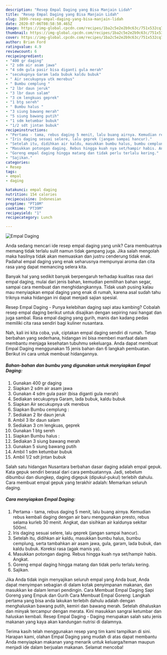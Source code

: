```yaml
---
description: "Resep Empal Daging yang Bisa Manjain Lidah"
title: "Resep Empal Daging yang Bisa Manjain Lidah"
slug: 3899-resep-empal-daging-yang-bisa-manjain-lidah
date: 2020-07-06T08:58:50.465Z
image: https://img-global.cpcdn.com/recipes/1ba2c5e2e2b9c63c/751x532cq70/empal-daging-foto-resep-utama.jpg
thumbnail: https://img-global.cpcdn.com/recipes/1ba2c5e2e2b9c63c/751x532cq70/empal-daging-foto-resep-utama.jpg
cover: https://img-global.cpcdn.com/recipes/1ba2c5e2e2b9c63c/751x532cq70/empal-daging-foto-resep-utama.jpg
author: Brian Ford
ratingvalue: 4.9
reviewcount: 6
recipeingredient:
- "400 gr daging"
- "2 sdm air asam jawa"
- "4 sdm gula pasir bisa diganti gula merah"
- "secukupnya Garam lada bubuk kaldu bubuk"
- " Air secukupnya utk merebus"
- " Bumbu cemplung "
- "2 lbr daun jeruk"
- "3 lbr daun salam"
- "3 cm lengkuas geprek"
- "1 btg sereh"
- " Bumbu halus "
- "3 siung bawang merah"
- "5 siung bawang putih"
- "1 sdm ketumbar bubuk"
- "1/2 sdt jintan bubuk"
recipeinstructions:
- "Pertama - tama, rebus daging 5 menit, lalu buang airnya. Kemudian rebus kembali daging dengan air baru menggunakan presto, rebus selama kurleb 30 menit. Angkat, dan sisihkan air kaldunya sekitar 500ml."
- "Iris daging sesuai selere, lalu geprek (jangan sampai hancur)."
- "Setelah itu, didihkan air kaldu, masukkan bumbu halus, bumbu cemplung, serta tambahkan air asam jawa, gula, garam, lada bubuk, dan kaldu bubuk. Koreksi rasa (agak manis ya)."
- "Masukkan potongan daging. Rebus hingga kuah nya set/hampir habis. Angkat."
- "Goreng empal daging hingga matang dan tidak perlu terlalu kering."
- "Sajikan."
categories:
- Resep
tags:
- empal
- daging

katakunci: empal daging 
nutrition: 154 calories
recipecuisine: Indonesian
preptime: "PT10M"
cooktime: "PT39M"
recipeyield: "1"
recipecategory: Lunch

---
```



![Empal Daging](https://img-global.cpcdn.com/recipes/1ba2c5e2e2b9c63c/751x532cq70/empal-daging-foto-resep-utama.jpg)

Anda sedang mencari ide resep empal daging yang unik? Cara membuatnya memang tidak terlalu sulit namun tidak gampang juga. Jika salah mengolah maka hasilnya tidak akan memuaskan dan justru cenderung tidak enak. Padahal empal daging yang enak seharusnya mempunyai aroma dan cita rasa yang dapat memancing selera kita.

Banyak hal yang sedikit banyak berpengaruh terhadap kualitas rasa dari empal daging, mulai dari jenis bahan, kemudian pemilihan bahan segar, sampai cara membuat dan menghidangkannya. Tidak usah pusing kalau mau menyiapkan empal daging yang enak di rumah, karena asal sudah tahu triknya maka hidangan ini dapat menjadi sajian spesial.

Resep Empal Daging - Punya kelebihan daging sapi atau kambing? Cobalah resep empal daging berikut untuk disajikan dengan sepiring nasi hangat dan juga sambal. Rasa empal daging yang gurih, manis dan kadang pedas memiliki cita rasa sendiri bagi kuliner nusantara.


Nah, kali ini kita coba, yuk, ciptakan empal daging sendiri di rumah. Tetap berbahan yang sederhana, hidangan ini bisa memberi manfaat dalam membantu menjaga kesehatan tubuhmu sekeluarga. Anda dapat membuat Empal Daging menggunakan 15 jenis bahan dan 6 langkah pembuatan. Berikut ini cara untuk membuat hidangannya.

<!--inarticleads1-->

##### Bahan-bahan dan bumbu yang digunakan untuk menyiapkan Empal Daging:

1. Gunakan 400 gr daging
1. Siapkan 2 sdm air asam jawa
1. Gunakan 4 sdm gula pasir (bisa diganti gula merah)
1. Sediakan secukupnya Garam, lada bubuk, kaldu bubuk
1. Siapkan  Air secukupnya utk merebus
1. Siapkan  Bumbu cemplung :
1. Sediakan 2 lbr daun jeruk
1. Ambil 3 lbr daun salam
1. Sediakan 3 cm lengkuas, geprek
1. Gunakan 1 btg sereh
1. Siapkan  Bumbu halus :
1. Sediakan 3 siung bawang merah
1. Gunakan 5 siung bawang putih
1. Ambil 1 sdm ketumbar bubuk
1. Ambil 1/2 sdt jintan bubuk


Salah satu hidangan Nusantara berbahan dasar daging adalah empal gepuk. Kata gepuk sendiri berasal dari cara pembuatannya. Jadi, sebelum dibumbui dan diungkep, daging digepuk (dipukul-pukul) terlebih dahulu. Cara membuat empal gepuk yang terakhir adalah: Memarkan seluruh daging. 

<!--inarticleads2-->

##### Cara menyiapkan Empal Daging:

1. Pertama - tama, rebus daging 5 menit, lalu buang airnya. Kemudian rebus kembali daging dengan air baru menggunakan presto, rebus selama kurleb 30 menit. Angkat, dan sisihkan air kaldunya sekitar 500ml.
1. Iris daging sesuai selere, lalu geprek (jangan sampai hancur).
1. Setelah itu, didihkan air kaldu, masukkan bumbu halus, bumbu cemplung, serta tambahkan air asam jawa, gula, garam, lada bubuk, dan kaldu bubuk. Koreksi rasa (agak manis ya).
1. Masukkan potongan daging. Rebus hingga kuah nya set/hampir habis. Angkat.
1. Goreng empal daging hingga matang dan tidak perlu terlalu kering.
1. Sajikan.


Jika Anda tidak ingin menyajikan seluruh empal yang Anda buat, Anda dapat menyimpan sebagian di dalam kotak penyimpanan makanan, dan masukkan ke dalam lemari pendingin. Cara Membuat Empal Daging Sapi Goreng yang Empuk dan Gurih Cara Membuat Empal Goreng: Langkah pertama yang bisa anda lakukan terlebih dahulu adalah dengan menghaluskan bawang putih, kemiri dan bawang merah. Setelah dihaluskan dan minyak tercampur dengan merata. Kini masukkan sangrai ketumbar dan haluskan kembali. Resep Empal Daging - Daging merupakan salah satu jenis makanan yang kaya akan kandungan nutrisi di dalamnya. 

Terima kasih telah menggunakan resep yang tim kami tampilkan di sini. Harapan kami, olahan Empal Daging yang mudah di atas dapat membantu Anda menyiapkan makanan yang menarik untuk keluarga/teman maupun menjadi ide dalam berjualan makanan. Selamat mencoba!
